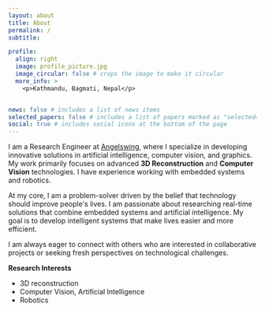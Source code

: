 ```yaml
---
layout: about
title: About
permalink: /
subtitle: 

profile:
  align: right
  image: profile_picture.jpg
  image_circular: false # crops the image to make it circular
  more_info: >
    <p>Kathmandu, Bagmati, Nepal</p>


news: false # includes a list of news items
selected_papers: false # includes a list of papers marked as "selected={true}"
social: true # includes social icons at the bottom of the page
---
```


I am a Research Engineer at [Angelswing](https://angelswing.io/en/), where I specialize in developing innovative solutions in artificial intelligence, computer vision, and graphics. My work primarily focuses on advanced **3D Reconstruction** and **Computer Vision** technologies. I have experience working with embedded systems and robotics. 

At my core, I am a problem-solver driven by the belief that technology should improve people's lives. I am passionate about researching real-time solutions that combine embedded systems and artificial intelligence. My goal is to develop intelligent systems that make lives easier and more efficient.

I am always eager to connect with others who are interested in collaborative projects or seeking fresh perspectives on technological challenges.

**Research Interests**
* 3D reconstruction
* Computer Vision, Artificial Intelligence
* Robotics